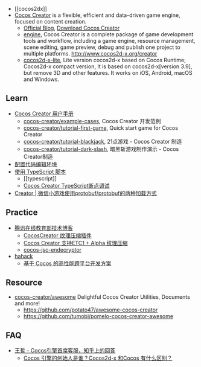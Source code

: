 - [[cocos2dx]]
- [Cocos Creator](https://github.com/cocos-creator) is a flexible, efficient and data-driven game engine, focused on content creation.
  - [Official Blog](https://www.cocos.com/category/blog), [Download Cocos Creator](https://www.cocos.com/creator)
  - [engine](https://github.com/cocos-creator/engine), Cocos Creator is a complete package of game development tools and workflow, including a game engine, resource management, scene editing, game preview, debug and publish one project to multiple platforms. http://www.cocos2d-x.org/creator
  - [cocos2d-x-lite](https://github.com/cocos-creator/cocos2d-x-lite), Lite version cocos2d-x based on Cocos Runtime; Cocos2d-x compact version, It is based on cocos2d-x[version 3.9], but remove 3D and other features. It works on iOS, Android, macOS and Windows.



## Learn
- [Cocos Creator 用户手册](https://docs.cocos.com/creator/manual/zh/)
  - [cocos-creator/example-cases](https://github.com/cocos-creator/example-cases), Cocos Creator 开发范例
  - [cocos-creator/tutorial-first-game](https://github.com/cocos-creator/tutorial-first-game), Quick start game for Cocos Creator
  - [cocos-creator/tutorial-blackjack](https://github.com/cocos-creator/tutorial-blackjack), 21点游戏 - Cocos Creator 制造
  - [cocos-creator/tutorial-dark-slash](https://github.com/cocos-creator/tutorial-dark-slash), 暗黑斩游戏制作演示 - Cocos Creator制造
- [配置代码编辑环境](https://docs.cocos.com/creator/manual/zh/getting-started/coding-setup.html?h=vscode)
- [使用 TypeScript 脚本](https://docs.cocos.com/creator/manual/zh/scripting/typescript.html)
  - [[typescript]]
  - [Cocos Creator TypeScript断点调试](https://blog.csdn.net/lxt610/article/details/91128045)
- [Creator | 微信小游戏使用protobuf/protobuf的两种加载方式](https://mp.weixin.qq.com/s/OIkcsJQfLSXnZoUfXZ61AQ)



## Practice
- [腾讯在线教育部技术博客](https://oedx.github.io/)
  - [CocosCreator 纹理压缩插件](https://github.com/OEDx/ccc-texturecompression)
  - [Cocos Creator 支持ETC1 + Alpha 纹理压缩](https://oedx.github.io/2019/05/15/cocos-creator-support-etc1-alpha/)
  - [cocos-jsc-endecryptor](https://github.com/OEDx/cocos-jsc-endecryptor)
- [hahack](https://www.hahack.com/tags#Cocos)
  - [基于 Cocos 的高性能跨平台开发方案](https://www.hahack.com/codes/cocos-based-high-performance-cross-platform-app-developing/)



## Resource
- [cocos-creator/awesome](https://github.com/cocos-creator/awesome) Delightful Cocos Creator Utilities, Documents and more!
  - https://github.com/potato47/awesome-cocos-creator
  - https://github.com/tumobi/pomelo-cocos-creator-awesome



## FAQ
- [王哲 - Cocos引擎首席客服，知乎上的回答](https://www.zhihu.com/people/walzer/answers)
  - [Cocos 引擎的创始人是谁？Cocos2d-x 和Cocos 有什么区别？](https://www.zhihu.com/question/41992081/answer/260427403)

